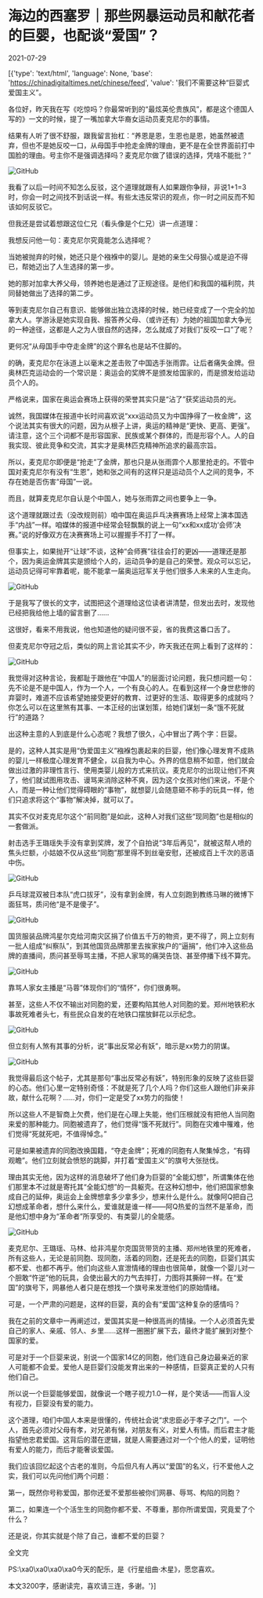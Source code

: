 # 海边的西塞罗｜那些网暴运动员和献花者的巨婴，也配谈“爱国”？

2021-07-29

[{'type': 'text/html', 'language': None, 'base': 'https://chinadigitaltimes.net/chinese/feed', 'value': '我们不需要这种“巨婴式爱国主义”。

各位好，昨天我在写《吃惊吗？你最常听到的“最炫英伦贵族风”，都是这个德国人写的》一文的时候，提了一嘴加拿大华裔女运动员麦克尼尔的事情。

结果有人听了很不舒服，跟我留言抬杠：“养恩是恩，生恩也是恩，她虽然被遗弃，但也不是她反咬一口，从母国手中抢走金牌的理由，更不是在全世界面前打中国脸的理由。号主你不是强调选择吗？麦克尼尔做了错误的选择，凭啥不能批？”

![GitHub](https://chinadigitaltimes.net/chinese/files/2021/07/post-668921-6102934a58076.)

我看了以后一时间不知怎么反驳，这个道理就跟有人如果跟你争辩，非说1+1=3时，你会一时之间找不到话说一样。有些太违反常识的观点，你一时之间反而不知该如何反驳它。

但我还是尝试着想跟这位仁兄（看头像是个仁兄）讲一点道理：

我想反问他一句：麦克尼尔究竟能怎么选择呢？

当她被抛弃的时候，她还只是个襁褓中的婴儿。是她的亲生父母狠心或是迫不得已，帮她迈出了人生选择的第一步。

她的那对加拿大养父母，领养她也是通过了正规途径。是他们和我国的福利院，共同替她做出了选择的第二步。

等到麦克尼尔自己有意识、能够做出独立选择的时候，她已经变成了一个完全的加拿大人。学游泳是她实现自我、报答养父母、（或许还有）为她的祖国加拿大争光的一种途径，这都是人之为人很自然的选择，怎么就成了对我们“反咬一口”了呢？

更何况“从母国手中夺走金牌”的这个罪名也是站不住脚的。

的确，麦克尼尔在泳道上以毫末之差击败了中国选手张雨霏。让后者痛失金牌。但奥林匹克运动会的一个常识是：奥运会的奖牌不是颁发给国家的，而是颁发给运动员个人的。

严格说来，国家在奥运会赛场上获得的荣誉其实只是“沾了”获奖运动员的光。

诚然，我国媒体在报道中长时间喜欢说“xxx运动员又为中国挣得了一枚金牌”，这个说法其实有很大的问题，因为从根子上讲，奥运的精神是“更快、更高、更强”。请注意，这个三个词都不是形容国家、民族或某个群体的，而是形容个人。人的自我实现、彼此竞争和交流，其实才是奥林匹克精神所追求的最高宗旨。

所以，麦克尼尔即便是“抢走”了金牌，那也只是从张雨霏个人那里抢走的。不管中国对麦克尼尔有没有“生恩”，她和张之间有的这样只是运动员个人之间的竞争，不存在她是否伤害“母国”一说。

而且，就算麦克尼尔自认是个中国人，她与张雨霏之间也要争上一争。

这个道理就跟过去（没改规则前）咱中国在奥运乒乓决赛赛场上经常上演本国选手“内战”一样。咱媒体的报道中经常会轻飘飘的说上一句“xx和xx成功‘会师’决赛。”说的好像双方在决赛赛场上可以握握手不打了一样。

但事实上，如果抛开“让球”不谈，这种“会师赛”往往会打的更凶——道理还是那个，因为奥运金牌其实是颁给个人的，运动员争的是自己的荣誉。观众可以忘记，运动员记得可牢靠着呢，能不能拿一届奥运冠军关乎他们很多人未来的人生走向。

![GitHub](https://chinadigitaltimes.net/chinese/files/2021/07/post-668921-6102934a8682b.)

于是我写了很长的文字，试图把这个道理给这位读者讲清楚，但发出去时，发现他已经把我给他上墙的留言删了……

这很好，看来不用我说，他也知道他的疑问很不妥，省的我费这番口舌了。

但麦克尼尔夺冠之后，类似的网上言论其实不少，昨天我还在网上看到了这样的：

![GitHub](https://chinadigitaltimes.net/chinese/files/2021/07/post-668921-6102934ad44c0.png)

我觉得对这种言论，我都耻于跟他在“中国人”的层面讨论问题，我只想问题一句：先不论是不是中国人，作为一个人，一个有良心的人。在看到这样一个身世悲惨的弃婴时，难道不应该希望她接受更好的教育、过更好的生活、取得更多的成就吗？你怎么可以在这里煞有其事、一本正经的出谋划策，给她们谋划一条“饿不死就行”的道路？

出这种主意的人到底是什么心态呢？我想了很久，心中冒出了两个字：巨婴。

是的，这种人其实是用“伪爱国主义”襁褓包裹起来的巨婴，他们像心理发育不成熟的婴儿一样极度心理发育不健全，以自我为中心。外界的信息稍不如意，他们就会做出过激的非理性言行、使用类婴儿般的方式来抗议。麦克尼尔的出现让他们不爽了，他们就试图用攻击、谩骂来消除这种不爽，因为这个女孩对他们来说，不是个人，而是一种让他们觉得碍眼的“事物”，就想婴儿会随意砸不称手的玩具一样，他们只追求将这个“事物”解决掉，就可以了。

其实不仅对麦克尼尔这个“前同胞”是如此，这种人对我们这些“现同胞”也是相似的一套做派。

射击选手王璐瑶失手没有拿到奖牌，发了个自拍说“3年后再见”，就被这帮人喷的焦头烂额，小姑娘不仅从这些“同胞”那里得不到丝毫安慰，还被成百上千次的恶语中伤。

![GitHub](https://chinadigitaltimes.net/chinese/files/2021/07/post-668921-6102934b0cbca.)

乒乓球混双被日本队“虎口拔牙”，没有拿到金牌，有人立刻跑到教练马琳的微博下面狂骂，质问他“是不是傻子”。

![GitHub](https://chinadigitaltimes.net/chinese/files/2021/07/post-668921-6102934b33df8.)

国货服装品牌鸿星尔克给河南灾区捐了价值五千万的物资，更不得了，网上立刻有一批人组成“纠察队”，到其他国货品牌那里去挨家挨户的“逼捐”，他们冲入这些品牌的直播间，质问甚至辱骂主播，不把人家骂的痛哭告饶、甚至停播下线不算完。

![GitHub](https://chinadigitaltimes.net/chinese/files/2021/07/post-668921-6102934b5f5f5.)

靠骂人家女主播是“马蓉”体现你们的“情怀”，你们很勇啊。

甚至，这些人不仅不输出对同胞的爱，还要构陷其他人对同胞的爱。郑州地铁积水事故死难者头七，有些民众自发的在地铁口摆放鲜花以示纪念。

![GitHub](https://chinadigitaltimes.net/chinese/files/2021/07/post-668921-6102934b8b930.)

但立刻有人煞有其事的分析，说“事出反常必有妖”，暗示是xx势力的阴谋。

![GitHub](https://chinadigitaltimes.net/chinese/files/2021/07/post-668921-6102934bd9d5e.png)

我觉得最后这个帖子，尤其是那句“事出反常必有妖”，特别形象的反映了这些巨婴的心态。他们心里一定特别奇怪：不就是死了几个人吗？你们这些人跟他们非亲非故，献什么花啊？……对，你们一定是受了xx势力的指使！

所以这些人不是智商上欠费，他们是在心理上失能，他们压根就没有把他人当同胞来爱的那种能力。同胞被遗弃了，他们觉得“饿不死就行”。同胞在灾难中罹难，他们觉得“死就死吧，不值得悼念。”

可是如果被遗弃的同胞改换国籍，“夺走金牌”；死难的同胞有人聚集悼念，“有碍观瞻”。他们立刻就会愤怒的跳脚，并打着“爱国主义”的旗号大张挞伐。

理由其实无他，因为这样的消息破坏了他们身为巨婴的“全能幻想”，所谓集体在他们那里本不过就是寄托其“全能幻想”的一具躯壳。在这种幻想中，他们把国家想象成自己的延伸，奥运会上金牌想拿多少拿多少，想来什么是什么。就像阿Q把自己幻想成革命者，想什么来什么，爱谁就是谁一样——阿Q热爱的当然不是革命，而是他幻想中身为“革命者”所享受的、有类婴儿的全能感。

![GitHub](https://chinadigitaltimes.net/chinese/files/2021/07/post-668921-6102934c08805.)

麦克尼尔、王璐瑶、马林、给非鸿星尔克国货带货的主播、郑州地铁里的死难者，所有这些人，无论是前同胞、现同胞，活着的同胞，还是死去的同胞，巨婴们其实都不爱、也都不再乎。他们向这些人宣泄情绪的理由也很简单，就像一个婴儿对一个胆敢“忤逆”他的玩具，会使出最大的力气去摔打，力图将其撕碎一样。在“爱国”的旗号下，网暴他人者只是在想找一个旗号来发泄他们的原始情绪。

可是，一个严肃的问题是，这样的巨婴，真的会有“爱国”这种复杂的感情吗？

我在之前的文章中一再阐述过，爱国其实是一种很高尚的情操。一个人必须首先爱自己的家人、亲戚、邻人、乡里……这样一圈圈扩展下去，最终才能扩展到对整个国家的爱。

可是对于一个巨婴来说，别说一个国家14亿的同胞，他们连自己身边最亲近的家人可能都不会爱。爱他人是巨婴们没能发育出来的一种感情，巨婴真正爱的人只有他们自己。

所以说一个巨婴能够爱国，就像说一个瞎子视力1.0一样，是个笑话——而盲人没有视力，巨婴没有爱的能力。

这个道理，咱们中国人本来是很懂的，传统社会说“求忠臣必于孝子之门”。一个人，首先必须对父母有孝，对兄弟有悌，对朋友有义，对爱人有情。而后君主才能指望他忠君爱国。这背后的潜在逻辑，就是人需要通过对一个个他人的爱，证明他有爱人的能力，而后才能奢谈爱国。

我们应该回忆起这个古老的准则，今后但凡有人再以“爱国”的名义，行不爱他人之实，我们可以先问他们两个问题：

第一，既然你号称爱国，那你还爱不爱那些被你们网暴、辱骂、构陷的同胞？

第二，如果连一个个活生生的同胞你都不爱、不尊重，那你所谓爱国，究竟爱了个什么？

还是说，你其实就是个除了自己，谁都不爱的巨婴？

全文完

PS:\xa0\xa0\xa0\xa0今天的配乐，是《行星组曲·木星》，愿您喜欢。

本文3200字，感谢读完，喜欢请三连，多谢。'}]